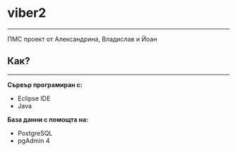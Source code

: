 # viber2
---
ПМС проект от Александрина, Владислав и Йоан

## Как?
---

**Сървър програмиран с:**
- Eclipse IDE
- Java

**База данни с помощта на:**
- PostgreSQL
- pgAdmin 4
